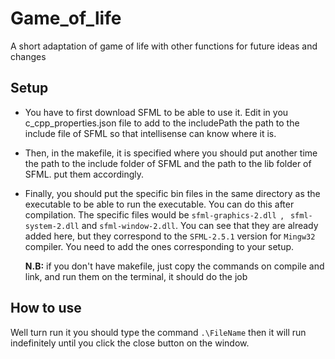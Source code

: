 # Game_of_life
A short adaptation of game of life with other functions for future ideas and changes

## Setup

- You have to first download SFML to be able to use it. Edit in you c_cpp_properties.json file to add to the includePath the path to the include file of SFML so that intellisense can know where it is.
- Then, in the makefile, it is specified where you should put another time the path to the include folder of SFML and the path to the lib folder of SFML. put them accordingly.
- Finally, you should put the specific bin files in the same directory as the executable to be able to run the executable. You can do this after compilation. The specific files would be ```sfml-graphics-2.dll ```, ``` sfml-system-2.dll``` and ```sfml-window-2.dll```. You can see that they are already added here, but they correspond to the ```SFML-2.5.1``` version for ```Mingw32``` compiler. You need to add the ones corresponding to your setup.

  __N.B:__ if you don't have makefile, just copy the commands on compile and link, and run them on the terminal, it should do the job

 ## How to use
 Well turn run it you should type the command ``` .\FileName ``` then it will run indefinitely until you click the close button on the window.
